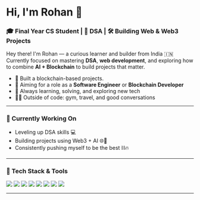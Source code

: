 # Hi, I'm Rohan 👋

### 🎓 Final Year CS Student | 🧠 DSA | 🛠️ Building Web & Web3 Projects

Hey there! I'm Rohan — a curious learner and builder from India 🇮🇳  
Currently focused on mastering **DSA**, **web development**, and exploring how to combine **AI + Blockchain** to build projects that matter.  

- 🔨 Built a blockchain-based projects.
- 🚀 Aiming for a role as a **Software Engineer** or **Blockchain Developer**  
- 🧩 Always learning, solving, and exploring new tech  
- 🏋️‍♂️ Outside of code: gym, travel, and good conversations

---

### 🧠 Currently Working On

- Leveling up DSA skills 💻
- Building projects using Web3 + AI 🌐🤖
- Consistently pushing myself to be the best ⛓️🔥

---

### 🧰 Tech Stack & Tools

<p align="left">
  <img src="https://img.shields.io/badge/Java-ED8B00?style=for-the-badge&logo=java&logoColor=white"/>
  <img src="https://img.shields.io/badge/HTML5-E34F26?style=for-the-badge&logo=html5&logoColor=white"/>
  <img src="https://img.shields.io/badge/CSS3-1572B6?style=for-the-badge&logo=css3&logoColor=white"/>
  <img src="https://img.shields.io/badge/JavaScript-F7DF1E?style=for-the-badge&logo=javascript&logoColor=black"/>
  <img src="https://img.shields.io/badge/React-20232A?style=for-the-badge&logo=react&logoColor=61DAFB"/>
  <img src="https://img.shields.io/badge/Solidity-363636?style=for-the-badge&logo=solidity&logoColor=white"/>
  <img src="https://img.shields.io/badge/Ethereum-3C3C3D?style=for-the-badge&logo=ethereum&logoColor=white"/>
  <img src="https://img.shields.io/badge/Figma-F24E1E?style=for-the-badge&logo=figma&logoColor=white"/>
</p>

---



